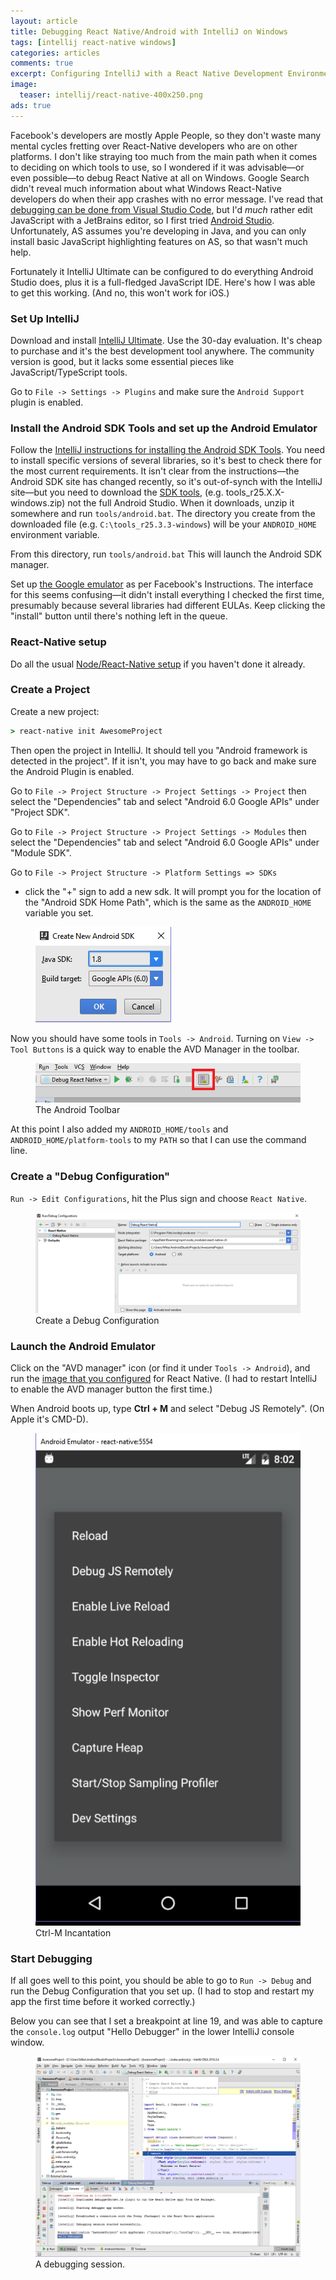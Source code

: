 ```yaml
---
layout: article
title: Debugging React Native/Android with IntelliJ on Windows
tags: [intellij react-native windows]
categories: articles
comments: true
excerpt: Configuring IntelliJ with a React Native Development Environment
image:
  teaser: intellij/react-native-400x250.png
ads: true
---
```

 
Facebook's developers are mostly Apple People, so they don't waste many
mental cycles fretting over React-Native developers who are on
other platforms.  I don't like straying too much from the main path
when it comes to deciding on which tools to use, so I wondered if it was 
advisable—or even possible—to debug React Native at all on Windows.  Google 
Search didn't reveal much information about what Windows React-Native developers do
when their app crashes with no error message.  I've read 
that [debugging can be done from Visual Studio Code](https://github.com/Microsoft/vscode-react-native), but 
I'd _much_ rather edit JavaScript with a JetBrains editor, so I first tried [Android 
Studio](https://developer.android.com/studio/index.html).  Unfortunately, AS assumes
you're developing in Java, and you can only install basic JavaScript highlighting 
features on AS, so that wasn't much help. 

Fortunately it IntelliJ Ultimate can be configured to do 
everything Android Studio does, plus it is a full-fledged JavaScript
IDE.  Here's how I was able to get this working.  (And no, this won't work for 
iOS.)

### Set Up IntelliJ

Download and install [IntelliJ Ultimate](https://www.jetbrains.com/idea/#chooseYourEdition).  Use the 30-day 
evaluation.  It's cheap to purchase and it's the best development tool anywhere.  The community 
version is good, but it lacks some essential pieces like JavaScript/TypeScript 
tools.

Go to `File -> Settings -> Plugins` and make sure the `Android Support` plugin is enabled.

### Install the Android SDK Tools and set up the Android Emulator

Follow the [IntelliJ instructions for installing the Android SDK Tools](https://www.jetbrains.com/help/idea/2016.3/prerequisites-for-android-development.html).  You
need to install specific versions of several libraries, so it's best to check there 
for the most current requirements.  It isn't clear from the instructions—the 
Android SDK site has changed recently, so it's out-of-synch with the IntelliJ site—but you need to download the 
[SDK tools](https://developer.android.com/studio/index.html), (e.g. tools_r25.X.X-windows.zip) not the full Android 
Studio.  When it downloads, unzip it somewhere and run `tools/android.bat`.  The directory you create from the downloaded
file (e.g. `C:\tools_r25.3.3-windows`) will be your `ANDROID_HOME` environment variable.
   
From this directory, run `tools/android.bat` This will launch the Android SDK manager.   

Set up [the Google emulator](https://facebook.github.io/react-native/releases/0.23/docs/android-setup.html#alternative-create-a-stock-google-emulator)
as per Facebook's Instructions.  The interface for this seems confusing—it didn't install everything I checked the first
 time, presumably because several libraries had different EULAs.  Keep clicking the "install" button until 
 there's nothing left in the queue.

### React-Native setup

Do all the usual [Node/React-Native setup](https://facebook.github.io/react-native/docs/getting-started.html) if
you haven't done it already.

### Create a Project

Create a new project:

```cmd
> react-native init AwesomeProject
```

Then open the project in IntelliJ.  It should tell you 
"Android framework is detected in the project".  If it isn't, you may have to go back and 
make sure the Android Plugin is enabled.

Go to `File -> Project Structure -> Project Settings -> Project` 
then select the "Dependencies" tab and select "Android 6.0 Google APIs" under "Project SDK".

Go to `File -> Project Structure -> Project Settings -> Modules` 
then select the "Dependencies" tab and select "Android 6.0 Google APIs" under "Module SDK".

Go to `File -> Project Structure -> Platform Settings => SDKs`

- click the "+" sign to add a new sdk.  It will prompt you for the location of the 
"Android SDK Home Path", which is the same as the `ANDROID_HOME` variable you set.

<figure>
 	<img src="/images/intellij/create_new_android_sdk.png">
</figure>


Now you should have some tools in `Tools -> Android`.  Turning on 
`View -> Tool Buttons` is a quick way to enable the AVD 
Manager in the toolbar.

<figure>
 	<img src="/images/intellij/avd_manager.png">
 	<figcaption>The Android Toolbar</figcaption>
</figure>

At this point I also added my `ANDROID_HOME/tools` and `ANDROID_HOME/platform-tools` to my `PATH` so that
I can use the command line.

### Create a "Debug Configuration"

`Run -> Edit Configurations`, hit the Plus sign and choose `React Native`.

<figure>
 	<img src="/images/intellij/debug_react_native.png">
 	<figcaption>Create a Debug Configuration</figcaption>
</figure>


### Launch the Android Emulator

Click on the "AVD manager" icon (or find it under `Tools -> Android`), and
run the [image that you configured](https://facebook.github.io/react-native/releases/0.23/docs/android-setup.html#alternative-create-a-stock-google-emulator)
for React Native.  (I had to restart IntelliJ to enable the AVD manager button the first time.)

When Android boots up, type **Ctrl + M** and select "Debug JS Remotely". (On Apple it's CMD-D).

<figure>
 	<img src="/images/intellij/debugging_tools.png">
 	<figcaption>Ctrl-M Incantation</figcaption>
</figure>

### Start Debugging

If all goes well to this point, you should be able to go to `Run -> Debug` and run the Debug Configuration
that you set up.  (I had to stop and restart my app the first time before it worked
correctly.)

Below you can see that I set a breakpoint at line 19, and was able to capture the `console.log` output "Hello Debugger" 
in the lower IntelliJ console window.
 
<figure>
 	<img src="/images/intellij/debugging_react_native_in_intellij.png">
 	<figcaption>A debugging session.</figcaption>
</figure>

